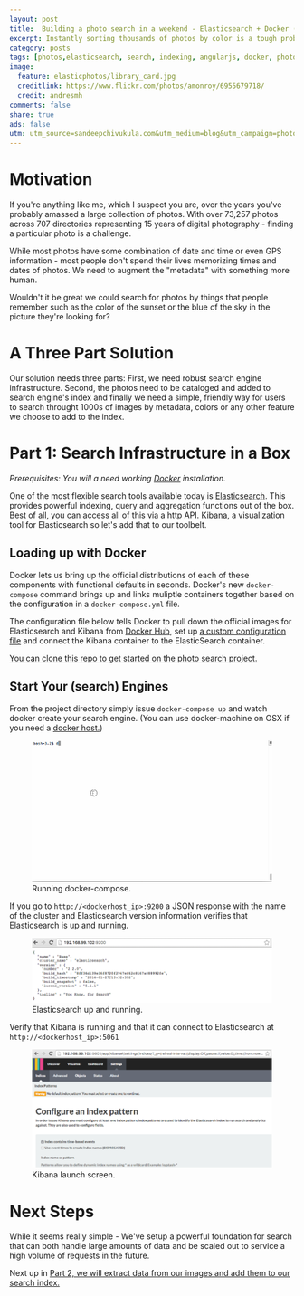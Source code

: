 ```yaml
---
layout: post
title:  Building a photo search in a weekend - Elasticsearch + Docker (Part 1)
excerpt: Instantly sorting thousands of photos by color is a tough problem. Elasticsearch, Docker, and AngularJS makes it easy.
category: posts
tags: [photos,elasticsearch, search, indexing, angularjs, docker, photo search]
image:
  feature: elasticphotos/library_card.jpg
  creditlink: https://www.flickr.com/photos/amonroy/6955679718/
  credit: andresmh
comments: false
share: true
ads: false
utm: utm_source=sandeepchivukula.com&utm_medium=blog&utm_campaign=photosearch
---
```


# Motivation

If you're anything like me, which I suspect you are, over the years you've probably amassed a large collection of photos. With over 73,257 photos across 707 directories representing 15 years of digital photography - finding a particular photo is a challenge.

While most photos have some combination of date and time or even GPS information - most people don't spend their lives memorizing times and dates of photos. We need to augment the "metadata" with something more human. 

Wouldn't it be great we could search for photos by things that people remember such as the color of the sunset or the blue of the sky in the picture they're looking for?


# A Three Part Solution

Our solution needs three parts: First, we need robust search engine infrastructure. Second, the photos need to be cataloged and added to search engine's index and finally we need a simple, friendly way for users to search throught 1000s of images by metadata, colors or any other feature we choose to add to the index.

# Part 1: Search Infrastructure in a Box

_Prerequisites: You will a need working [Docker](http://www.docker.com/?{{page.utm}}) installation._

One of the most flexible search tools available today is [Elasticsearch](https://www.elastic.co/products/elasticsearch/?{{page.utm}}). This provides powerful indexing, query and aggregation functions out of the box. Best of all, you can access all of this via a http API. [Kibana](https://www.elastic.co/products/kibana/?{{page.utm}}), a visualization tool for Elasticsearch so let's add that to our toolbelt.

## Loading up with Docker

Docker lets us bring up the official distributions of each of these components with functional defaults in seconds. Docker's new `docker-compose` command brings up and links muliptle containers together based on the configuration in a  `docker-compose.yml` file.

The configuration file below tells Docker to pull down the official images for Elasticsearch and Kibana from [Docker Hub](http://www.dockerhub.com/?{{page.utm}}), set up [a custom configuration file](https://github.com/sandeep/photosearch/blob/master/data/elasticsearch.yml/?{{page.utm}}) and connect the Kibana container to the ElasticSearch container. 

<script src="https://gist.github.com/sandeep/cc714daace5fe848b461.js"></script>

[You can clone this repo to get started on the photo search project.](https://github.com/sandeep/photosearch/?{{page.utm}})

## Start Your (search) Engines 

From the project directory simply issue `docker-compose up` and watch docker create your search engine. (You can use docker-machine on OSX if you need a [docker host.](https://docs.docker.com/machine/install/?{{page.utm}}))

<figure>
  <img src="/images/elasticphotos/docker-compose.gif">
  <figcaption>Running docker-compose.</figcaption>
</figure>


If you go to `http://<dockerhost_ip>:9200` a JSON response with the name of the cluster and Elasticsearch version information verifies that Elasticsearch is up and running. 

<figure>
  <img src="/images/elasticphotos/ElasticsearchStart.png">
  <figcaption>Elasticsearch up and running.</figcaption>
</figure>


Verify that Kibana is running and that it can connect to Elasticsearch at `http://<dockerhost_ip>:5061` 

<figure>
  <img src="/images/elasticphotos/Kibana_Start.png">
  <figcaption>Kibana launch screen.</figcaption>
</figure>


# Next Steps

While it seems really simple - We've setup a powerful foundation for search that can both handle large amounts of data and be scaled out to service a high volume of requests in the future.

Next up in [Part 2, we will extract data from our images and add them to our search index.](http:///blog.sandeepchivukula.com/posts/2016/03/06/photo-search-2/?{{page.utm}})